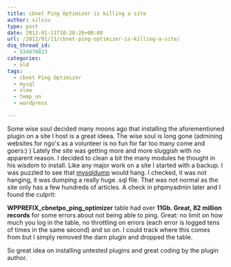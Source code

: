 ```yaml
---
title: cbnet Ping Optimizer is killing a site
author: silviu
type: post
date: 2012-01-11T10:28:20+00:00
url: /2012/01/11/cbnet-ping-optimizer-is-killing-a-site/
dsq_thread_id:
  - 534870823
categories:
  - old
tags:
  - cbnet Ping Optimizer
  - mysql
  - slow
  - temp_on
  - wordpress

---
```

Some wise soul decided many moons ago that installing the aforementioned plugin on a site I host is a great ideea. The wise soul is long gone (admining websites for ngo's as a volunteer is no fun for far too many come and goers:) ) Lately the site was getting more and more sluggish with no apparent reason. I decided to clean a bit the many modules he thought in his wisdom to install. Like any major work on a site I started with a backup. I was puzzled to see that [mysqldump][1] would hang. I checked, it was not hanging, it was dumping a really huge .sql file. That was not normal as the site only has a few hundreds of articles. A check in phpmyadmin later and I found the culprit:

**WPPREFIX\_cbnetpo\_ping_optimizer** table had over **11Gb. Great, 82 million records** for some errors about not being able to ping. Great: no limit on how much you log in the table, no throttling on errors (each error is logged tens of times in the same second) and so on. I could track where this comes from but I simply removed the darn plugin and dropped the table.

So great idea on installing untested plugins and great coding by the plugin author.

 [1]: http://manpages.sgvulcan.com/mysqldump.1.php